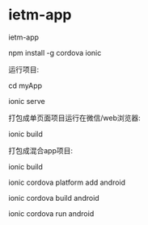# ietm-app
ietm-app

npm install -g cordova ionic

运行项目:

cd myApp

ionic serve

打包成单页面项目运行在微信/web浏览器:

ionic build

打包成混合app项目:

ionic build

ionic cordova platform add android

ionic cordova build android

ionic cordova run android